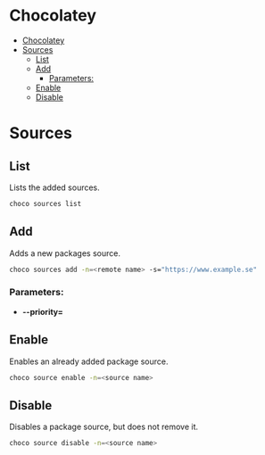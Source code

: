 # Chocolatey
<!--ts-->
* [Chocolatey](chocolatey.md#chocolatey)
* [Sources](chocolatey.md#sources)
   * [List](chocolatey.md#list)
   * [Add](chocolatey.md#add)
      * [Parameters:](chocolatey.md#parameters)
   * [Enable](chocolatey.md#enable)
   * [Disable](chocolatey.md#disable)

<!-- Added by: runner, at: Thu Aug  5 08:19:43 UTC 2021 -->

<!--te-->

# Sources

## List

Lists the added sources.

```bash
choco sources list
```

## Add

Adds a new packages source.

```bash
choco sources add -n=<remote name> -s="https://www.example.se"
```

### Parameters:

- **--priority=<int>**

## Enable

Enables an already added package source.

```bash
choco source enable -n=<source name>
```

## Disable

Disables a package source, but does not remove it.

```bash
choco source disable -n=<source name>
```
